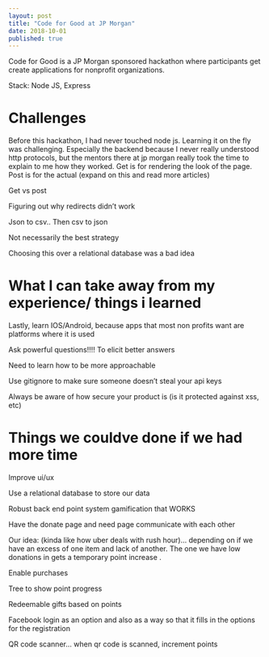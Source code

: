 ```yaml
---
layout: post
title: "Code for Good at JP Morgan"
date: 2018-10-01
published: true
---
```


Code for Good is a JP Morgan sponsored hackathon where participants get create applications for nonprofit organizations. 

Stack: Node JS, Express

# Challenges

Before this hackathon, I had never touched node js. Learning it on the fly was challenging. Especially the backend because I never really understood http protocols, but the mentors there at jp morgan really took the time to explain to me how they worked. Get is for rendering the look of the page. Post is for the actual (expand on this and read more articles)

Get vs post

Figuring out why redirects didn’t work 

Json to csv.. Then csv to json

Not necessarily the best strategy 

Choosing this over a relational database was a bad idea



# What I can take away from my experience/ things i learned

Lastly, learn IOS/Android, because apps that most non profits want are platforms where it is used

Ask powerful questions!!!! To elicit better answers

Need to learn how to be more approachable

Use gitignore to make sure someone doesn’t steal your api keys

Always be aware of how secure your product is (is it protected against xss, etc) 

# Things we couldve done if we had more time

Improve ui/ux

Use a relational database to store our data 

Robust back end point system gamification that WORKS

Have the donate page and need page communicate with each other

Our idea: (kinda like how uber deals with rush hour)... depending on if we have an excess of one item and lack of another. The one we have low donations in gets a temporary point increase .

Enable purchases

Tree to show point progress

Redeemable gifts based on points

Facebook login as an option and also as a way so that it fills in the options for the registration

QR code scanner… when qr code is scanned, increment points



